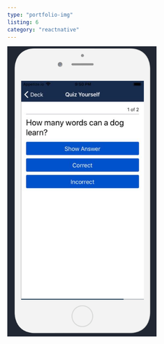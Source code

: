 ```yaml
---
type: "portfolio-img"
listing: 6
category: "reactnative"
---
```


![React Native Flashcards](reactnative6.png)
